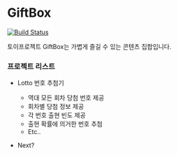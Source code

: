 # GiftBox
[![Build Status](https://travis-ci.org/ocsarpo/gift_box.svg?branch=master)](https://travis-ci.org/ocsarpo/gift_box)

토이프로젝트 GiftBox는 가볍게 즐길 수 있는 콘텐츠 집합입니다.


### 프로젝트 리스트
- Lotto 번호 추첨기
  * 역대 모든 회차 당첨 번호 제공
  * 회차별 당첨 정보 제공
  * 각 번호 출현 빈도 제공
  * 출현 확률에 의거한 번호 추첨
  * Etc..
  
- Next?
